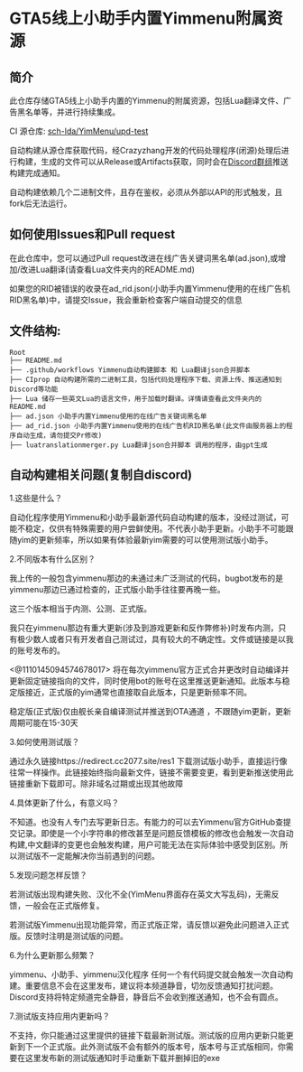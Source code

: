 # GTA5线上小助手内置Yimmenu附属资源

## 简介

此仓库存储GTA5线上小助手内置的Yimmenu的附属资源，包括Lua翻译文件、广告黑名单等，并进行持续集成。

CI 源仓库: [sch-lda/YimMenu/upd-test](https://github.com/sch-lda/YimMenu/tree/upd-test)

自动构建从源仓库获取代码，经Crazyzhang开发的代码处理程序(闭源)处理后进行构建，生成的文件可以从Release或Artifacts获取，同时会在[Discord群组](https://crazyzhang.cn/discord/)推送构建完成通知。

自动构建依赖几个二进制文件，且存在鉴权，必须从外部以API的形式触发，且fork后无法运行。

## 如何使用Issues和Pull request

 在此仓库中，您可以通过Pull request改进在线广告关键词黑名单(ad.json),或增加/改进Lua翻译(请查看Lua文件夹内的README.md)

 如果您的RID被错误的收录在ad_rid.json(小助手内置Yimmenu使用的在线广告机RID黑名单)中，请提交Issue，我会重新检查客户端自动提交的信息
 
## 文件结构:
```plaintext
Root
├── README.md
├── .github/workflows Yimmenu自动构建脚本 和 Lua翻译json合并脚本
├── CIprop 自动构建所需的二进制工具，包括代码处理程序下载、资源上传、推送通知到Discord等功能
├── Lua 储存一些英文Lua的语言文件，用于加载时翻译。详情请查看此文件夹内的README.md
├── ad.json 小助手内置Yimmenu使用的在线广告关键词黑名单
├── ad_rid.json 小助手内置Yimmenu使用的在线广告机RID黑名单(此文件由服务器上的程序自动生成，请勿提交Pr修改)
├── luatranslationmerger.py Lua翻译json合并脚本 调用的程序，由gpt生成
```

## 自动构建相关问题(复制自discord)

1.这些是什么？

自动化程序使用Yimmenu和小助手最新源代码自动构建的版本，没经过测试，可能不稳定，仅供有特殊需要的用户尝鲜使用。不代表小助手更新。小助手不可能跟随yim的更新频率，所以如果有体验最新yim需要的可以使用测试版小助手。

2.不同版本有什么区别？

我上传的一般包含yimmenu那边的未通过未广泛测试的代码，bugbot发布的是yimmenu那边已通过检查的，正式版小助手往往要再晚一些。

这三个版本相当于内测、公测、正式版。

我只在yimmenu那边有重大更新(涉及到游戏更新和反作弊修补)时发布内测，只有极少数人或者只有开发者自己测试过，具有较大的不确定性。文件或链接是以我的账号发布的。

<@1110145094574678017> 将在每次yimmenu官方正式合并更改时自动编译并更新固定链接指向的文件，同时使用bot的账号在这里推送更新通知。此版本与稳定版接近，正式版的yim通常也直接取自此版本，只是更新频率不同。

稳定版(正式版)仅由舰长亲自编译测试并推送到OTA通道 ，不跟随yim更新，更新周期可能在15-30天

3.如何使用测试版？

通过永久链接https://redirect.cc2077.site/res1 下载测试版小助手，直接运行像往常一样操作。此链接始终指向最新文件，链接不需要变更，看到更新推送使用此链接重新下载即可。除非域名过期或出现其他故障

4.具体更新了什么，有意义吗？

不知道。也没有人专门去写更新日志。有能力的可以去Yimmenu官方GitHub查提交记录。即使是一个小字符串的修改甚至是问题反馈模板的修改也会触发一次自动构建,中文翻译的变更也会触发构建，用户可能无法在实际体验中感受到区别。所以测试版不一定能解决你当前遇到的问题。

5.发现问题怎样反馈？

若测试版出现构建失败、汉化不全(YimMenu界面存在英文大写乱码)，无需反馈，一般会在正式版修复。

若测试版Yimmenu出现功能异常，而正式版正常，请反馈以避免此问题进入正式版。反馈时注明是测试版的问题。

6.为什么更新那么频繁？

yimmenu、小助手、yimmenu汉化程序 任何一个有代码提交就会触发一次自动构建。重要信息不会在这里发布，建议将本频道静音，切勿反馈通知打扰问题。Discord支持将特定频道完全静音，静音后不会收到推送通知，也不会有圆点。

7.测试版支持应用内更新吗？

不支持，你只能通过这里提供的链接下载最新测试版。测试版的应用内更新只能更新到下一个正式版。此外测试版不会有额外的版本号，版本号与正式版相同，你需要在这里发布新的测试版通知时手动重新下载并删掉旧的exe
